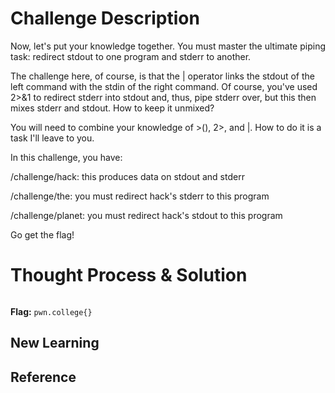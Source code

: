 # Challenge Description
Now, let's put your knowledge together. You must master the ultimate piping task: redirect stdout to one program and stderr to another.

The challenge here, of course, is that the | operator links the stdout of the left command with the stdin of the right command. Of course, you've used 2>&1 to redirect stderr into stdout and, thus, pipe stderr over, but this then mixes stderr and stdout. How to keep it unmixed?

You will need to combine your knowledge of >(), 2>, and |. How to do it is a task I'll leave to you.

In this challenge, you have:

/challenge/hack: this produces data on stdout and stderr

/challenge/the: you must redirect hack's stderr to this program

/challenge/planet: you must redirect hack's stdout to this program

Go get the flag!
# Thought Process & Solution

```bash

```
**Flag:** `pwn.college{}`
## New Learning
## Reference
